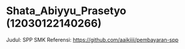 # Shata_Abiyyu_Prasetyo (12030122140266)
Judul: SPP SMK 
Referensi: https://github.com/aaikiiii/pembayaran-spp
